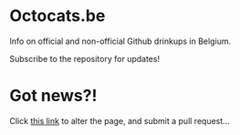 Octocats.be
===============

Info on official and non-official Github drinkups in Belgium.

Subscribe to the repository for updates!

# Got news?!

Click [this link](https://github.com/ToJans/octocats.be/edit/gh-pages/index.html) to alter the page, and submit a pull request...
